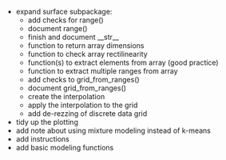 - expand surface subpackage:
	- add checks for range()
	- document range()
	- finish and document \_\_str__
	- function to return array dimensions
	- function to check array rectilinearity
	- function(s) to extract elements from array (good practice)
	- function to extract multiple ranges from array
	- add checks to grid_from_ranges()
	- document grid_from_ranges()
	- create the interpolation
	- apply the interpolation to the grid
    - add de-rezzing of discrete data grid
- tidy up the plotting
- add note about using mixture modeling instead of k-means
- add instructions
- add basic modeling functions
